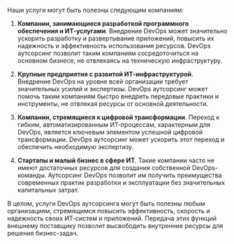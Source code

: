 Наши услуги могут быть полезны следующим компаниям:

1. **Компании, занимающиеся разработкой программного обеспечения и ИТ-услугами**. Внедрение DevOps может значительно ускорить разработку и развертывание приложений, повысить их надежность и эффективность использования ресурсов. DevOps аутсорсинг позволит таким компаниям сосредоточиться на основном бизнесе, не отвлекаясь на техническую инфраструктуру.

2. **Крупные предприятия с развитой ИТ-инфраструктурой**. Внедрение DevOps на уровне всей организации требует значительных усилий и экспертизы. DevOps аутсорсинг может помочь таким компаниям быстро внедрить передовые практики и инструменты, не отвлекая ресурсы от основной деятельности.

3. **Компании, стремящиеся к цифровой трансформации**. Переход к гибким, автоматизированным ИТ-процессам, характерным для DevOps, является ключевым элементом успешной цифровой трансформации. DevOps аутсорсинг может ускорить этот переход и обеспечить необходимую экспертизу.

4. **Стартапы и малый бизнес в сфере ИТ**. Такие компании часто не имеют достаточных ресурсов для создания собственной DevOps-команды. Аутсорсинг DevOps позволит им получить преимущества современных практик разработки и эксплуатации без значительных капитальных затрат.

В целом, услуги DevOps аутсорсинга могут быть полезны любым организациям, стремящимся повысить эффективность, скорость и надежность своих ИТ-систем и приложений. Передача этих функций внешнему поставщику позволит высвободить внутренние ресурсы для решения бизнес-задач.
